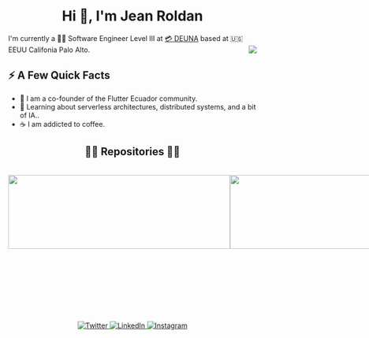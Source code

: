 <h1 align="center">Hi 👋, I'm Jean Roldan</h1>
I'm currently a 👨‍💻 Software Engineer Level III at <a href="https://www.deuna.com" title="DEUNA">💳 DEUNA</a>  based at 🇺🇸 EEUU Califonia Palo Alto.
<img align="right" src="yo.gif" />
<h2>⚡️ A Few Quick Facts</h2>
<ul>
<li>💙 I am a co-founder of the Flutter Ecuador community.</li>
<li>🦾 Learning about serverless architectures, distributed systems, and a bit of IA..</li>
<li>☕ I am addicted to coffee.</li>
</ul>
<h2 align="center">👨‍💻 Repositories 👨‍💻</h2>
<br>

<div width="100%" style="display: flex;">
  <a href="https://github.com/JeanRoldanDev/FlutterConfLatam" title="FlutterConfLatam">
    <img style="width: 450px !important;height: 150px !important" src="https://github-readme-stats.vercel.app/api/pin/?username=JeanRoldanDev&repo=FlutterConfLatam&theme=solarized-dark&bg_color=071A2C&border_color=61dafb&border_radius=20">  
  </a>
  <a href="https://github.com/JeanRoldanDev/GoogleIOLaPaz" title="GoogleIOLaPaz">
    <img style="width: 450px !important;height: 150px !important" src="https://github-readme-stats.vercel.app/api/pin/?username=JeanRoldanDev&repo=GoogleIOLaPaz&theme=solarized-dark&bg_color=071A2C&border_color=61dafb&border_radius=20">
  </a>
</div>

<br/>





<br/><br/><br/><br/><br/><br/>




<p align="center">
  <a href="https://twitter.com/JeanRoldanDev" target="_blank">
    <img src="https://img.shields.io/badge/twitter-%231DA1F2.svg?&style=for-the-badge&logo=twitter&logoColor=white&color=071A2C" alt="Twitter"/>
  </a>
  <a href="https://www.linkedin.com/in/jeanroldandev" target="_blank">
    <img src="https://img.shields.io/badge/linkedin-%230077B5.svg?&style=for-the-badge&logo=linkedin&logoColor=white&color=071A2C" alt="LinkedIn"/>
  </a>
  <a href="https://instagram.com/jeanroldan.dev" target="_blank">
    <img src="https://img.shields.io/badge/instagram-%23E4405F.svg?&style=for-the-badge&logo=instagram&logoColor=white&color=071A2C" alt="Instagram"/>
  </a>
</p>
